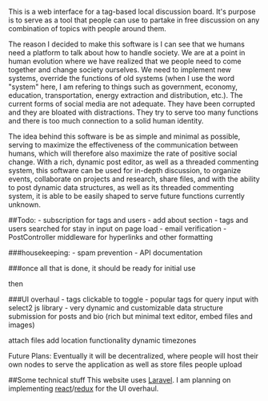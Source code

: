 This is a web interface for a tag-based local discussion board. It's purpose is to serve as a tool that people can use to partake in free discussion on any combination of topics with people around them. 

The reason I decided to make this software is I can see that we humans need a platform to talk about how to handle society. We are at a point in human evolution where we have realized that we people need to come together and change society ourselves. We need to implement new systems, override the functions of old systems (when I use the word "system" here, I am refering to things such as government, economy, education, transportation, energy extraction and distribution, etc.). 
The current forms of social media are not adequate. They have been corrupted and they are bloated with distractions. They try to serve too many functions and there is too much connection to a solid human identity. 

The idea behind this software is be as simple and minimal as possible, serving to maximize the effectiveness of the communication between humans, which will therefore also maximize the rate of positive social change. With a rich, dynamic post editor, as well as a threaded commenting system, this software can be used for in-depth discussion, to organize events, collaborate on projects and research, share files, and with the ability to post dynamic data structures, as well as its threaded commenting system, it is able to be easily shaped to serve future functions currently unknown. 

##Todo:
	- subscription for tags and users
	- add about section
	- tags and users searched for stay in input on page load
	- email verification
	- PostController middleware for hyperlinks and other formatting	
	
###housekeeping:
	- spam prevention
	- API documentation

	
###once all that is done, it should be ready for initial use
	
	
	
then 

###UI overhaul
	- tags clickable to toggle
	- popular tags for query input with select2 js library
	- very dynamic and customizable data structure submission for posts and bio (rich but minimal text editor, embed files and images)


attach files
add location functionality
dynamic timezones


Future Plans:
	Eventually it will be decentralized, where people will host their own nodes to serve the application as well as store files people upload
	

##Some technical stuff
This website uses [Laravel](https://laravel.com/).
I am planning on implementing [react](https://facebook.github.io/react/)/[redux](http://redux.js.org/) for the UI overhaul. 
